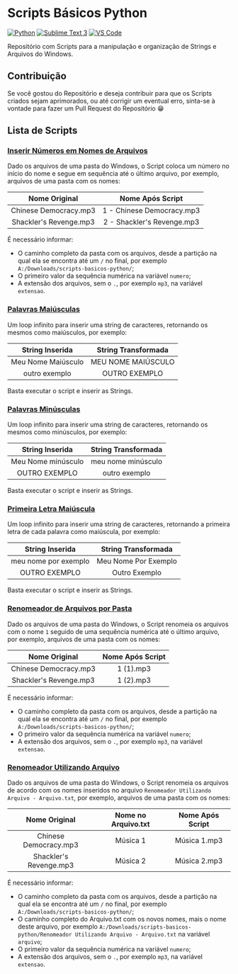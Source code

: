 # Scripts Básicos Python

[![Python](https://img.shields.io/badge/Python-3.6.8-blue)](https://www.python.org) [![Sublime Text 3](https://img.shields.io/badge/Sublime%20Text%203-Build%203176-orange)](https://www.sublimetext.com/3) [![VS Code](https://img.shields.io/badge/Visual%20Studio%20Code-1.42.0-purple)](https://code.visualstudio.com/)

Repositório com Scripts para a manipulação e organização de Strings e Arquivos do Windows.

## Contribuição

Se você gostou do Repositório e deseja contribuir para que os Scripts criados sejam aprimorados, ou até corrigir um eventual erro, sinta-se à vontade para fazer um Pull Request do Repositório :grin:   

## Lista de Scripts

### [Inserir Números em Nomes de Arquivos](https://github.com/rodolfobolconte/scripts-basicos-python/blob/master/Inserir%20N%C3%BAmeros%20em%20Nomes%20de%20Arquivos.py)

Dado os arquivos de uma pasta do Windows, o Script coloca um número no início do nome e segue em sequência até o último arquivo, por exemplo, arquivos de uma pasta com os nomes:

Nome Original | Nome Após Script
:-:|:-:
Chinese Democracy.mp3 | 1 - Chinese Democracy.mp3
Shackler's Revenge.mp3 | 2 - Shackler's Revenge.mp3

É necessário informar:

- O caminho completo da pasta com os arquivos, desde a partição na qual ela se encontra até um ```/``` no final, por exemplo  ```A:/Downloads/scripts-basicos-python/```;
- O primeiro valor da sequência numérica na variável `numero`;
- A extensão dos arquivos, sem o ```.```, por exemplo ```mp3```, na variável `extensao`.

### [Palavras Maiúsculas](https://github.com/rodolfobolconte/scripts-basicos-python/blob/master/Palavras%20Mai%C3%BAsculas.py)

Um loop infinito para inserir uma string de caracteres, retornando os mesmos como maiúsculos, por exemplo:

String Inserida | String Transformada
:-:|:-:
Meu Nome Maiúsculo | MEU NOME MAIÚSCULO
outro exemplo | OUTRO EXEMPLO

Basta executar o script e inserir as Strings.

### [Palavras Minúsculas](https://github.com/rodolfobolconte/scripts-basicos-python/blob/master/Palavras%20Min%C3%BAsculas.py)

Um loop infinito para inserir uma string de caracteres, retornando os mesmos como minúsculos, por exemplo:

String Inserida | String Transformada
:-:|:-:
Meu Nome minúsculo | meu nome minúsculo
OUTRO EXEMPLO | outro exemplo

Basta executar o script e inserir as Strings.

### [Primeira Letra Maiúscula](https://github.com/rodolfobolconte/scripts-basicos-python/blob/master/Primeira%20Letra%20Mai%C3%BAscula.py)

Um loop infinito para inserir uma string de caracteres, retornando a primeira letra de cada palavra como maiúscula, por exemplo:

String Inserida | String Transformada
:-:|:-:
meu nome por exemplo | Meu Nome Por Exemplo
OUTRO EXEMPLO | Outro Exemplo

Basta executar o script e inserir as Strings.

### [Renomeador de Arquivos por Pasta](https://github.com/rodolfobolconte/scripts-basicos-python/blob/master/Renomeador%20de%20Arquivos%20por%20Pasta.py)

Dado os arquivos de uma pasta do Windows, o Script renomeia os arquivos com o nome `1` seguido de uma sequência numérica até o último arquivo, por exemplo, arquivos de uma pasta com os nomes:

Nome Original | Nome Após Script
:-:|:-:
Chinese Democracy.mp3 | 1 (1).mp3
Shackler's Revenge.mp3 | 1 (2).mp3

É necessário informar:

- O caminho completo da pasta com os arquivos, desde a partição na qual ela se encontra até um ```/``` no final, por exemplo  ```A:/Downloads/scripts-basicos-python/```;
- O primeiro valor da sequência numérica na variável `numero`;
- A extensão dos arquivos, sem o ```.```, por exemplo ```mp3```, na variável `extensao`.

### [Renomeador Utilizando Arquivo](https://github.com/rodolfobolconte/scripts-basicos-python/blob/master/Renomeador%20Utilizando%20Arquivo.py)

Dado os arquivos de uma pasta do Windows, o Script renomeia os arquivos de acordo com os nomes inseridos no arquivo ```Renomeador Utilizando Arquivo - Arquivo.txt```, por exemplo, arquivos de uma pasta com os nomes:

Nome Original | Nome no Arquivo.txt | Nome Após Script
:-:|:-:|:-:
Chinese Democracy.mp3 | Música 1 | Música 1.mp3
Shackler's Revenge.mp3 | Música 2 | Música 2.mp3

É necessário informar:

- O caminho completo da pasta com os arquivos, desde a partição na qual ela se encontra até um ```/``` no final, por exemplo  ```A:/Downloads/scripts-basicos-python/```;
- O caminho completo do Arquivo.txt com os novos nomes, mais o nome deste arquivo, por exemplo ```A:/Downloads/scripts-basicos-python/Renomeador Utilizando Arquivo - Arquivo.txt``` na variável ```arquivo```;
- O primeiro valor da sequência numérica na variável `numero`;
- A extensão dos arquivos, sem o ```.```, por exemplo ```mp3```, na variável `extensao`.
